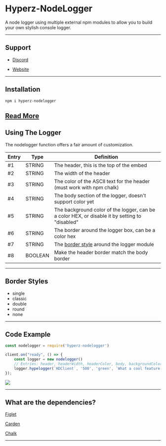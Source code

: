 # Hyperz-NodeLogger
A node logger using multiple external npm modules to allow you to build your own stylish console logger.

---

## Support

* [Discord](https://hyperz.dev/discord)

* [Website](https://support.hyperz.dev/)

---

## Installation

`npm i hyperz-nodelogger`

[Read More](https://www.npmjs.com/package/hyperz-nodelogger)
---

## Using The Logger

The nodelogger function offers a fair amount of customization.

| Entry        | Type | Definition | 
|----------------|---------------|---------------|
| #1   | STRING  | The header, this is the top of the embed
| #2   | STRING  | The width of the header
| #3   | STRING  | The color of the ASCII text for the header (must work with npm chalk)
| #4   | STRING  | The body section of the logger, doesn't support color yet
| #5   | STRING  | The background color of the logger, can be a color HEX, or disable it by setting to "disabled"
| #6   | STRING  | The border around the logger box, can be a color hex
| #7   | STRING  | The [border style](##border-styles) around the logger module
| #8   | BOOLEAN  | Make the header border match the body border

---

## Border Styles

- single
- classic
- double
- round
- none

---

## Code Example

```js
const nodelogger = require('hyperz-nodelogger')

client.on("ready", () => {
    const logger = new nodelogger()
    // Entries: header, headerWidth, headerColor, body, backgroundColor, borderColor, borderStyle, fullBorders
    logger.hypelogger(`HDClient`, '500', 'green', `What a cool feature for a node module!\n\nPretty dank ngl`, 'disabled', 'green', 'single', false)
});
```

![](https://cdn.hyperz.dev/zqo6whvs.png)

---

## What are the dependencies?

[Figlet](https://www.npmjs.com/package/figlet)

[Carden](https://www.npmjs.com/package/carden/v/3.0.0)

[Chalk](https://www.npmjs.com/package/chalk)

---


